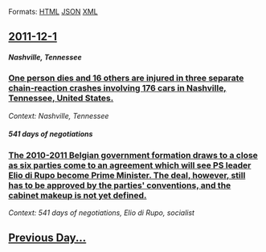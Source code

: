 
Formats: [HTML](2011/12/1/index.html)  [JSON](2011/12/1/index.json)  [XML](2011/12/1/index.xml)  

## [2011-12-1](/news/2011/12/1/index.md)

##### Nashville, Tennessee
### [One person dies and 16 others are injured in three separate chain-reaction crashes involving 176 cars in Nashville, Tennessee, United States. ](/news/2011/12/1/one-person-dies-and-16-others-are-injured-in-three-separate-chain-reaction-crashes-involving-176-cars-in-nashville-tennessee-united-states.md)
_Context: Nashville, Tennessee_

##### 541 days of negotiations
### [The 2010-2011 Belgian government formation draws to a close as six parties come to an agreement which will see PS leader Elio di Rupo become Prime Minister. The deal, however, still has to be approved by the parties' conventions, and the cabinet makeup is not yet defined. ](/news/2011/12/1/the-2010a2011-belgian-government-formation-draws-to-a-close-as-six-parties-come-to-an-agreement-which-will-see-ps-leader-elio-di-rupo-beco.md)
_Context: 541 days of negotiations, Elio di Rupo, socialist_

## [Previous Day...](/news/2011/11/30/index.md)


